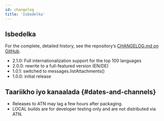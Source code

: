 ```yaml
---
id: changelog
title: 'Isbedelka'
---
```


## Isbedelka

For the complete, detailed history, see the repository’s
[CHANGELOG.md on GitHub](https://github.com/bitranox/Thunderbird-Reply-with-Attachments/blob/master/CHANGELOG.md).

- 2.1.0: Full internationalization support for the top 100 languages
- 2.0.0: rewrite to a full-featured version (EN/DE)
- 1.0.1: switched to messages.listAttachments()
- 1.0.0: initial release

## Taariikho iyo kanaalada {#dates-and-channels}

- Releases to ATN may lag a few hours after packaging.
- LOCAL builds are for developer testing only and are not distributed via ATN.
